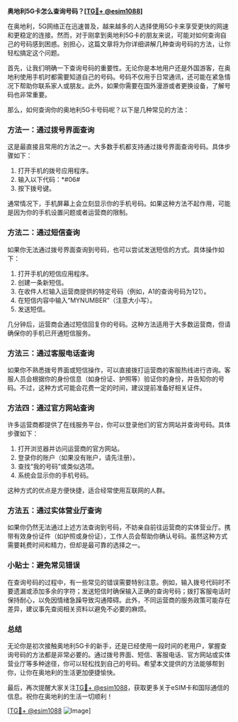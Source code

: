 **奥地利5G卡怎么查询号码？[[TG💪+ @esim1088](https://t.me/s/esim1088)]**

在奥地利，5G网络正在迅速普及，越来越多的人选择使用5G卡来享受更快的网速和更稳定的连接。然而，对于刚拿到奥地利5G卡的朋友来说，可能对如何查询自己的号码感到困惑。别担心，这篇文章将为你详细讲解几种查询号码的方法，让你轻松搞定这个问题。

首先，让我们明确一下查询号码的重要性。无论你是本地用户还是外国游客，在奥地利使用手机时都需要知道自己的号码。号码不仅用于日常通讯，还可能在紧急情况下帮助你联系家人或朋友。此外，如果你需要在国外漫游或者更换设备，了解号码也非常重要。

那么，如何查询你的奥地利5G卡号码呢？以下是几种常见的方法：

### 方法一：通过拨号界面查询

这是最直接且常用的方法之一。大多数手机都支持通过拨号界面查询号码。具体步骤如下：

1. 打开手机的拨号应用程序。
2. 输入以下代码：*#06#
3. 按下拨号键。

通常情况下，手机屏幕上会立刻显示你的手机号码。如果这种方法不起作用，可能是因为你的手机设置问题或者运营商的限制。

### 方法二：通过短信查询

如果你无法通过拨号界面查询到号码，也可以尝试发送短信的方式。具体操作如下：

1. 打开手机的短信应用程序。
2. 创建一条新短信。
3. 在收件人栏输入运营商提供的特定号码（例如，A1的查询号码为121）。
4. 在短信内容中输入“MYNUMBER”（注意大小写）。
5. 发送短信。

几分钟后，运营商会通过短信回复你的号码。这种方法适用于大多数运营商，但请确保你的手机已开通短信服务。

### 方法三：通过客服电话查询

如果你不熟悉拨号界面或短信操作，可以直接拨打运营商的客服热线进行咨询。客服人员会根据你的身份信息（如身份证、护照等）验证你的身份，并告知你的号码。不过，这种方式可能会花费一定的时间，建议提前准备好相关证件。

### 方法四：通过官方网站查询

许多运营商都提供了在线服务平台，你可以登录他们的官方网站并查询号码。具体步骤如下：

1. 打开浏览器并访问运营商的官方网站。
2. 登录你的账户（如果没有账户，请先注册）。
3. 查找“我的号码”或类似选项。
4. 系统会显示你的手机号码。

这种方式的优点是方便快捷，适合经常使用互联网的人群。

### 方法五：通过实体营业厅查询

如果你仍然无法通过上述方法查询到号码，不妨亲自前往运营商的实体营业厅。携带有效身份证件（如护照或身份证），工作人员会帮助你确认号码。虽然这种方式需要耗费时间和精力，但却是最可靠的选择之一。

### 小贴士：避免常见错误

在查询号码的过程中，有一些常见的错误需要特别注意。例如，输入拨号代码时不要遗漏或添加多余的字符；发送短信时确保输入正确的查询号码；拨打客服电话时保持耐心，以免因情绪急躁导致沟通障碍。此外，不同运营商的服务政策可能存在差异，建议事先查阅相关资料以避免不必要的麻烦。

### 总结

无论你是初次接触奥地利5G卡的新手，还是已经使用一段时间的老用户，掌握查询号码的方法都是非常必要的。通过拨号界面、短信、客服电话、官方网站或实体营业厅等多种途径，你可以轻松找到自己的号码。希望本文提供的方法能够帮到你，让你在奥地利的生活更加便捷愉快。

最后，再次提醒大家关注[TG💪+ @esim1088](https://t.me/s/esim1088)，获取更多关于eSIM卡和国际通信的信息。祝你在奥地利的生活一切顺利！

[[TG💪+ @esim1088](https://t.me/s/esim1088) ![Image](https://i.postimg.cc/4NQfJmqS/Snipaste-2025-05-13-00-14-12.png)]